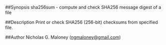 ##Synopsis
sha256sum - compute and check SHA256 message digest of a file

##Description
Print or check SHA256 (256-bit) checksums from specified file.

##Author
Nicholas G. Maloney (ngmaloney@gmail.com)
